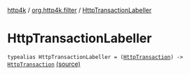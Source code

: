 [http4k](../index.md) / [org.http4k.filter](index.md) / [HttpTransactionLabeller](./-http-transaction-labeller.md)

# HttpTransactionLabeller

`typealias HttpTransactionLabeller = (`[`HttpTransaction`](../org.http4k.core/-http-transaction/index.md)`) -> `[`HttpTransaction`](../org.http4k.core/-http-transaction/index.md) [(source)](https://github.com/http4k/http4k/blob/master/http4k-core/src/main/kotlin/org/http4k/filter/ResponseFilters.kt#L121)